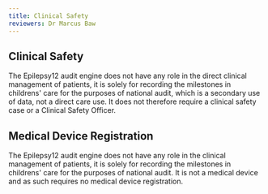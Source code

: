 ```yaml
---
title: Clinical Safety
reviewers: Dr Marcus Baw
---
```


## Clinical Safety

The Epilepsy12 audit engine does not have any role in the direct clinical management of patients, it is solely for recording the milestones in childrens' care for the purposes of national audit, which is a secondary use of data, not a direct care use. It does not therefore require a clinical safety case or a Clinical Safety Officer.

## Medical Device Registration

The Epilepsy12 audit engine does not have any role in the clinical management of patients, it is solely for recording the milestones in childrens' care for the purposes of national audit. It is not a medical device and as such requires no medical device registration.
